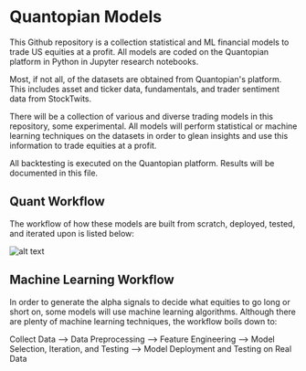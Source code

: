 # Quantopian Models
This Github repository is a collection statistical and ML financial models to trade US equities at a profit. All models are coded on the Quantopian platform in Python in Jupyter research notebooks.

Most, if not all, of the datasets are obtained from Quantopian's platform. This includes asset and ticker data, fundamentals, and trader sentiment data from StockTwits. 

There will be a collection of various and diverse trading models in this repository, some experimental. All models will perform statistical or machine learning techniques on the datasets in order to glean insights and use this information to trade equities at a profit.

All backtesting is executed on the Quantopian platform. Results will be documented in this file.

## Quant Workflow
The workflow of how these models are built from scratch, deployed, tested, and iterated upon is listed below:

![alt text](/Images/Quant_Workflow.png)

## Machine Learning Workflow
In order to generate the alpha signals to decide what equities to go long or short on, some models will use machine learning algorithms. Although there are plenty of machine learning techniques, the workflow boils down to:

Collect Data --> Data Preprocessing --> Feature Engineering --> Model Selection, Iteration, and Testing --> Model Deployment and Testing on Real Data
